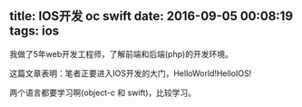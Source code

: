 title: IOS开发 oc swift
date: 2016-09-05 00:08:19
tags: ios
---

我做了5年web开发工程师，了解前端和后端(php)的开发环境。

这篇文章表明：笔者正要进入IOS开发的大门，HelloWorld!HelloIOS!

两个语言都要学习啊(object-c 和 swift)，比较学习。
